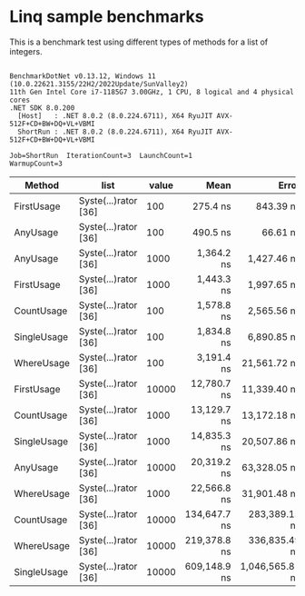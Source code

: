 # Linq sample benchmarks

This is a benchmark test using different types of methods for a list of integers.

```

BenchmarkDotNet v0.13.12, Windows 11 (10.0.22621.3155/22H2/2022Update/SunValley2)
11th Gen Intel Core i7-1185G7 3.00GHz, 1 CPU, 8 logical and 4 physical cores
.NET SDK 8.0.200
  [Host]   : .NET 8.0.2 (8.0.224.6711), X64 RyuJIT AVX-512F+CD+BW+DQ+VL+VBMI
  ShortRun : .NET 8.0.2 (8.0.224.6711), X64 RyuJIT AVX-512F+CD+BW+DQ+VL+VBMI

Job=ShortRun  IterationCount=3  LaunchCount=1  
WarmupCount=3  

```
| Method      | list                 | value | Mean         | Error           | StdDev       | StdErr       | Min          | Max          | Op/s        | Gen0   | Allocated |
|------------ |--------------------- |------ |-------------:|----------------:|-------------:|-------------:|-------------:|-------------:|------------:|-------:|----------:|
| FirstUsage  | Syste(...)rator [36] | 100   |     275.4 ns |       843.39 ns |     46.23 ns |     26.69 ns |     243.1 ns |     328.4 ns | 3,631,134.7 | 0.0200 |     128 B |
| AnyUsage    | Syste(...)rator [36] | 100   |     490.5 ns |        66.61 ns |      3.65 ns |      2.11 ns |     487.0 ns |     494.3 ns | 2,038,936.3 | 0.0200 |     128 B |
| AnyUsage    | Syste(...)rator [36] | 1000  |   1,364.2 ns |     1,427.46 ns |     78.24 ns |     45.17 ns |   1,282.7 ns |   1,438.7 ns |   733,044.7 | 0.0191 |     128 B |
| FirstUsage  | Syste(...)rator [36] | 1000  |   1,443.3 ns |     1,997.65 ns |    109.50 ns |     63.22 ns |   1,359.0 ns |   1,567.0 ns |   692,867.8 | 0.0191 |     128 B |
| CountUsage  | Syste(...)rator [36] | 100   |   1,578.8 ns |     2,565.56 ns |    140.63 ns |     81.19 ns |   1,420.6 ns |   1,689.7 ns |   633,383.6 | 0.0191 |     128 B |
| SingleUsage | Syste(...)rator [36] | 100   |   1,834.8 ns |     6,890.85 ns |    377.71 ns |    218.07 ns |   1,406.8 ns |   2,121.3 ns |   545,007.2 | 0.0191 |     128 B |
| WhereUsage  | Syste(...)rator [36] | 100   |   3,191.4 ns |    21,561.72 ns |  1,181.87 ns |    682.35 ns |   2,137.5 ns |   4,469.2 ns |   313,345.0 | 0.0381 |     256 B |
| FirstUsage  | Syste(...)rator [36] | 10000 |  12,780.7 ns |    11,339.40 ns |    621.55 ns |    358.85 ns |  12,358.6 ns |  13,494.4 ns |    78,243.0 | 0.0153 |     128 B |
| CountUsage  | Syste(...)rator [36] | 1000  |  13,129.7 ns |    13,172.18 ns |    722.01 ns |    416.85 ns |  12,477.5 ns |  13,905.6 ns |    76,163.1 | 0.0153 |     128 B |
| SingleUsage | Syste(...)rator [36] | 1000  |  14,835.3 ns |    20,507.86 ns |  1,124.10 ns |    649.00 ns |  13,570.0 ns |  15,718.7 ns |    67,406.9 | 0.0153 |     128 B |
| AnyUsage    | Syste(...)rator [36] | 10000 |  20,319.2 ns |    63,328.05 ns |  3,471.22 ns |  2,004.11 ns |  16,725.9 ns |  23,653.9 ns |    49,214.5 | 0.0153 |     128 B |
| WhereUsage  | Syste(...)rator [36] | 1000  |  22,566.8 ns |    31,901.48 ns |  1,748.63 ns |  1,009.57 ns |  21,354.7 ns |  24,571.3 ns |    44,313.0 |      - |     256 B |
| CountUsage  | Syste(...)rator [36] | 10000 | 134,647.7 ns |   283,389.15 ns | 15,533.52 ns |  8,968.28 ns | 125,378.5 ns | 152,580.8 ns |     7,426.8 |      - |     128 B |
| WhereUsage  | Syste(...)rator [36] | 10000 | 219,378.8 ns |   336,835.49 ns | 18,463.09 ns | 10,659.67 ns | 198,704.3 ns | 234,222.8 ns |     4,558.3 |      - |     256 B |
| SingleUsage | Syste(...)rator [36] | 10000 | 609,148.9 ns | 1,046,565.81 ns | 57,365.80 ns | 33,120.16 ns | 554,953.8 ns | 669,231.3 ns |     1,641.6 |      - |     128 B |
